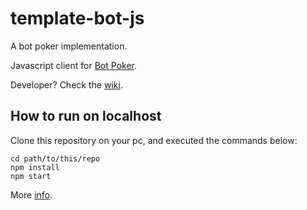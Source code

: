 # template-bot-js

A bot poker implementation.

Javascript client for [Bot Poker](https://bot-poker.herokuapp.com/about).

Developer? Check the [wiki](https://bot-poker.herokuapp.com/wiki).

## How to run on localhost

Clone this repository on your pc, and executed the commands below:

```
cd path/to/this/repo
npm install
npm start
```

More [info](https://docs.npmjs.com/).
